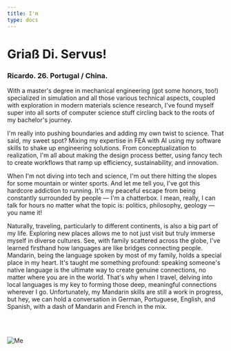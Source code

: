 ```yaml
---
title: I'm
type: docs
---
```


# **Griaß Di. Servus!**

### Ricardo. 26. Portugal / China.

With a master's degree in mechanical engineering (got some honors, too!) specialized in simulation and all those various technical aspects, coupled with exploration in modern materials science research, I've found myself super into all sorts of computer science stuff circling back to the roots of my bachelor's journey.

I'm really into pushing boundaries and adding my own twist to science. That said, my sweet spot? Mixing my expertise in FEA with AI using my software skills to shake up engineering solutions. From conceptualization to realization, I'm all about making the design process better, using fancy tech to create workflows that ramp up efficiency, sustainability, and innovation.

When I'm not diving into tech and science, I'm out there hitting the slopes for some mountain or winter sports. And let me tell you, I've got this hardcore addiction to running. It's my peaceful escape from being constantly surrounded by people —  I'm a chatterbox. I mean, really, I can talk for hours no matter what the topic is: politics, philosophy, geology — you name it!

Naturally, traveling, particularly to different continents, is also a big part of my life. Exploring new places allows me to not just visit but truly immerse myself in diverse cultures. See, with family scattered across the globe, I've learned firsthand how languages are like bridges connecting people. Mandarin, being the language spoken by most of my family, holds a special place in my heart. It's taught me something profound: speaking someone's native language is the ultimate way to create genuine connections, no matter where you are in the world. That's why when I travel, delving into local languages is my key to forming those deep, meaningful connections wherever I go. Unfortunately, my Mandarin skills are still a work in progress, but hey, we can hold a conversation in German, Portuguese, English, and Spanish, with a dash of Mandarin and French in the mix.

<br>
<br>

![Me](https://live.staticflickr.com/65535/53343069030_6d4e5837cd_z.jpg)










